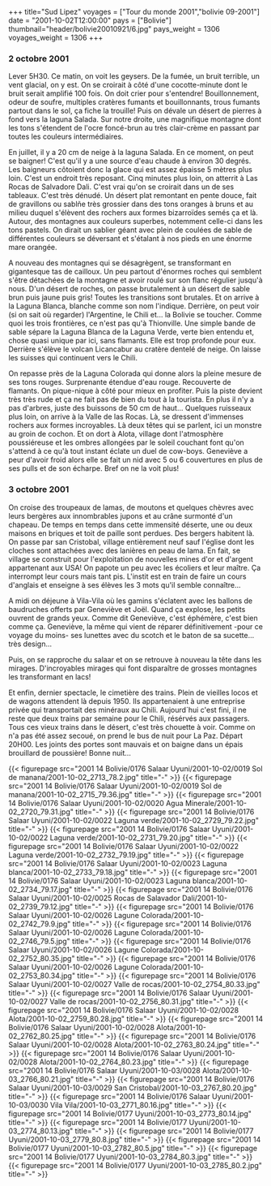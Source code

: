 +++
title="Sud Lipez"
voyages = ["Tour du monde 2001","bolivie 09-2001"]
date = "2001-10-02T12:00:00"
pays = ["Bolivie"]
thumbnail="header/bolivie20010921/6.jpg"
pays_weight = 1306
voyages_weight = 1306
+++
### 2 octobre 2001

 Lever 5H30. Ce matin, on voit les geysers. De la fumée, un bruit terrible, 
un vent glacial, on y est. On se croirait à côté d'une cocotte-minute dont le 
bruit serait amplifié 100 fois. On doit crier pour s'entendre! Bouillonnement, 
odeur de soufre, multiples cratères fumants et bouillonnants, trous fumants 
partout dans le sol, ça fiche la trouille! Puis on dévale un désert de pierres 
à fond vers la laguna Salada. Sur notre droite, une magnifique montagne dont 
les tons s'étendent de l'ocre foncé-brun au très clair-crème en passant par 
toutes les couleurs intermédiaires. 

En juillet, il y a 20 cm de neige à la laguna Salada. En ce moment, on peut 
se baigner! C'est qu'il y a une source d'eau chaude à environ 30 degrés. Les 
baigneurs côtoient donc la glace qui est assez épaisse 5 mètres plus loin. C'est 
un endroit très reposant. Cinq minutes plus loin, on atterrit à Las Rocas de 
Salvadore Dali. C'est vrai qu'on se croirait dans un de ses tableaux. C'est 
très dénudé. Un désert plat remontant en pente douce, fait de gravillons ou 
sablñe très grossier dans des tons oranges à bruns et au milieu duquel s'élèvent 
des rochers aux formes bizarroïdes semés ça et là. Autour, des montagnes aux 
couleurs superbes, notemment celle-ci dans les tons pastels. On dirait un sablier 
géant avec plein de coulées de sable de différentes couleurs se déversant et 
s'étalant à nos pieds en une énorme mare orangée. 

A nouveau des montagnes qui se désagrègent, se transformant en gigantesque 
tas de cailloux. Un peu partout d'énormes roches qui semblent s'être détachées 
de la montagne et avoir roulé sur son flanc régulier jusqu'à nous. D'un désert 
de roches, on passe brutalement à un désert de sable brun puis jaune puis gris! 
Toutes les transitions sont brutales. Et on arrive à la Laguna Blanca, blanche 
comme son nom l'indique. Derrière, on peut voir (si on sait où regarder) l'Argentine, 
le Chili et... la Bolivie se toucher. Comme quoi les trois frontières, ce n'est 
pas qu'à Thionville. Une simple bande de sable sépare la Laguna Blanca de la 
Laguna Verde, verte bien entendu et, chose quasi unique par ici, sans flamants. 
Elle est trop profonde pour eux. Derrière s'élève le volcan Licancabur au cratère 
dentelé de neige. On laisse les suisses qui continuent vers le Chili. 

On repasse près de la Laguna Colorada qui donne alors la pleine mesure de ses 
tons rouges. Surprenante étendue d'eau rouge. Recouverte de flamants. On pique-nique 
à côté pour mieux en profiter. Puis la piste devient très très rude et ça ne 
fait pas de bien du tout à la tourista. En plus il n'y a pas d'arbres, juste 
des buissons de 50 cm de haut... Quelques ruisseaux plus loin, on arrive à la 
Valle de las Rocas. Là, se dressent d'immenses rochers aux formes incroyables. 
Là deux têtes qui se parlent, ici un monstre au groin de cochon. Et on dort 
à Alota, village dont l'atmosphère poussiéreuse et les ombres allongées par 
le soleil couchant font qu'on s'attend à ce qu'à tout instant éclate un duel 
de cow-boys. Geneviève a peur d'avoir froid alors elle se fait un nid avec 5 
ou 6 couvertures en plus de ses pulls et de son écharpe. Bref on ne la voit 
plus! 

### 3 octobre 2001

On croise des troupeaux de lamas, de moutons et quelques chèvres avec leurs 
bergères aux innombrables jupons et au crâne surmonté d'un chapeau. De temps 
en temps dans cette immensité déserte, une ou deux maisons en briques et toit 
de paille sont perdues. Des bergers habitent là. On passe par san Cristobal, 
village entièrement neuf sauf l'église dont les cloches sont attachées avec 
des lanières en peau de lama. En fait, se village se construit pour l'exploitation 
de nouvelles mines d'or et d'argent appartenant aux USA! On papote un peu avec 
les écoliers et leur maître. Ça interrompt leur cours mais tant pis. L'instit 
est en train de faire un cours d'anglais et enseigne à ses élèves les 3 mots 
qu'il semble connaître... 

A midi on déjeune à Vila-Vila où les gamins s'éclatent avec les ballons de 
baudruches offerts par Geneviève et Joël. Quand ça explose, les petits ouvrent 
de grands yeux. Comme dit Geneviève, c'est éphémère, c'est bien comme ça. Geneviève, 
la même qui vient de réparer définitivement -pour ce voyage du moins- ses lunettes 
avec du scotch et le baton de sa sucette... très design... 

Puis, on se rapproche du salaar et on se retrouve à nouveau la tête dans les 
mirages. D'incroyables mirages qui font disparaître de grosses montagnes les 
transformant en lacs! 

Et enfin, dernier spectacle, le cimetière des trains. Plein de vieilles locos 
et de wagons attendent là depuis 1950. Ils appartenaient à une entreprise privée 
qui transportait des minéraux au Chili. Aujourd´hui c'est fini, il ne reste 
que deux trains par semaine pour le Chili, résérvés aux passagers. Tous ces 
vieux trains dans le désert, c'est très chouette à voir. Comme on n'a pas été 
assez secoué, on prend le bus de nuit pour La Paz. Départ 20H00. Les joints 
des portes sont mauvais et on baigne dans un épais brouillard de poussière! 
Bonne nuit...


<div id="TOTO">{{< figurepage src="2001 14 Bolivie/0176 Salaar Uyuni/2001-10-02/0019 Sol de manana/2001-10-02_2713_78.2.jpg" title="-"  >}}
{{< figurepage src="2001 14 Bolivie/0176 Salaar Uyuni/2001-10-02/0019 Sol de manana/2001-10-02_2715_79.36.jpg" title="-"  >}}
{{< figurepage src="2001 14 Bolivie/0176 Salaar Uyuni/2001-10-02/0020 Agua Minerale/2001-10-02_2720_79.31.jpg" title="-"  >}}
{{< figurepage src="2001 14 Bolivie/0176 Salaar Uyuni/2001-10-02/0022 Laguna verde/2001-10-02_2729_79.22.jpg" title="-"  >}}
{{< figurepage src="2001 14 Bolivie/0176 Salaar Uyuni/2001-10-02/0022 Laguna verde/2001-10-02_2731_79.20.jpg" title="-"  >}}
{{< figurepage src="2001 14 Bolivie/0176 Salaar Uyuni/2001-10-02/0022 Laguna verde/2001-10-02_2732_79.19.jpg" title="-"  >}}
{{< figurepage src="2001 14 Bolivie/0176 Salaar Uyuni/2001-10-02/0023 Laguna blanca/2001-10-02_2733_79.18.jpg" title="-"  >}}
{{< figurepage src="2001 14 Bolivie/0176 Salaar Uyuni/2001-10-02/0023 Laguna blanca/2001-10-02_2734_79.17.jpg" title="-"  >}}
{{< figurepage src="2001 14 Bolivie/0176 Salaar Uyuni/2001-10-02/0025 Rocas de Salavador Dali/2001-10-02_2739_79.12.jpg" title="-"  >}}
{{< figurepage src="2001 14 Bolivie/0176 Salaar Uyuni/2001-10-02/0026 Lagune Colorada/2001-10-02_2742_79.9.jpg" title="-"  >}}
{{< figurepage src="2001 14 Bolivie/0176 Salaar Uyuni/2001-10-02/0026 Lagune Colorada/2001-10-02_2746_79.5.jpg" title="-"  >}}
{{< figurepage src="2001 14 Bolivie/0176 Salaar Uyuni/2001-10-02/0026 Lagune Colorada/2001-10-02_2752_80.35.jpg" title="-"  >}}
{{< figurepage src="2001 14 Bolivie/0176 Salaar Uyuni/2001-10-02/0026 Lagune Colorada/2001-10-02_2753_80.34.jpg" title="-"  >}}
{{< figurepage src="2001 14 Bolivie/0176 Salaar Uyuni/2001-10-02/0027 Valle de rocas/2001-10-02_2754_80.33.jpg" title="-"  >}}
{{< figurepage src="2001 14 Bolivie/0176 Salaar Uyuni/2001-10-02/0027 Valle de rocas/2001-10-02_2756_80.31.jpg" title="-"  >}}
{{< figurepage src="2001 14 Bolivie/0176 Salaar Uyuni/2001-10-02/0028 Alota/2001-10-02_2759_80.28.jpg" title="-"  >}}
{{< figurepage src="2001 14 Bolivie/0176 Salaar Uyuni/2001-10-02/0028 Alota/2001-10-02_2762_80.25.jpg" title="-"  >}}
{{< figurepage src="2001 14 Bolivie/0176 Salaar Uyuni/2001-10-02/0028 Alota/2001-10-02_2763_80.24.jpg" title="-"  >}}
{{< figurepage src="2001 14 Bolivie/0176 Salaar Uyuni/2001-10-02/0028 Alota/2001-10-02_2764_80.23.jpg" title="-"  >}}
{{< figurepage src="2001 14 Bolivie/0176 Salaar Uyuni/2001-10-03/0028 Alota/2001-10-03_2766_80.21.jpg" title="-"  >}}
{{< figurepage src="2001 14 Bolivie/0176 Salaar Uyuni/2001-10-03/0029 San Cristobal/2001-10-03_2767_80.20.jpg" title="-"  >}}
{{< figurepage src="2001 14 Bolivie/0176 Salaar Uyuni/2001-10-03/0030 Vila Vila/2001-10-03_2771_80.16.jpg" title="-"  >}}
{{< figurepage src="2001 14 Bolivie/0177 Uyuni/2001-10-03_2773_80.14.jpg" title="-"  >}}
{{< figurepage src="2001 14 Bolivie/0177 Uyuni/2001-10-03_2774_80.13.jpg" title="-"  >}}
{{< figurepage src="2001 14 Bolivie/0177 Uyuni/2001-10-03_2779_80.8.jpg" title="-"  >}}
{{< figurepage src="2001 14 Bolivie/0177 Uyuni/2001-10-03_2782_80.5.jpg" title="-"  >}}
{{< figurepage src="2001 14 Bolivie/0177 Uyuni/2001-10-03_2784_80.3.jpg" title="-"  >}}
{{< figurepage src="2001 14 Bolivie/0177 Uyuni/2001-10-03_2785_80.2.jpg" title="-"  >}}
</DIV>

